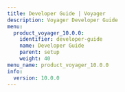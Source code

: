 ```yaml
---
title: Developer Guide | Voyager
description: Voyager Developer Guide
menu:
  product_voyager_10.0.0:
    identifier: developer-guide
    name: Developer Guide
    parent: setup
    weight: 40
menu_name: product_voyager_10.0.0
info:
  version: 10.0.0
---
```


